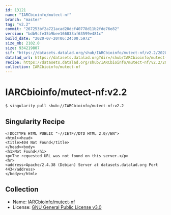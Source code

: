 ```yaml
---
id: 13121
name: "IARCbioinfo/mutect-nf"
branch: "master"
tag: "v2.2"
commit: "267253bf2a721acad20dcf40778d11b2fde76e82"
version: "bdb9cfe35b9bee166033af63599e481c"
build_date: "2020-07-20T06:24:00.597Z"
size_mb: 2102.0
size: 934219807
sif: "https://datasets.datalad.org/shub/IARCbioinfo/mutect-nf/v2.2/2020-07-20-267253bf-bdb9cfe3/bdb9cfe35b9bee166033af63599e481c.sif"
datalad_url: https://datasets.datalad.org?dir=/shub/IARCbioinfo/mutect-nf/v2.2/2020-07-20-267253bf-bdb9cfe3/
recipe: https://datasets.datalad.org/shub/IARCbioinfo/mutect-nf/v2.2/2020-07-20-267253bf-bdb9cfe3/Singularity
collection: IARCbioinfo/mutect-nf
---
```


# IARCbioinfo/mutect-nf:v2.2

```bash
$ singularity pull shub://IARCbioinfo/mutect-nf:v2.2
```

## Singularity Recipe

```singularity
<!DOCTYPE HTML PUBLIC "-//IETF//DTD HTML 2.0//EN">
<html><head>
<title>404 Not Found</title>
</head><body>
<h1>Not Found</h1>
<p>The requested URL was not found on this server.</p>
<hr>
<address>Apache/2.4.38 (Debian) Server at datasets.datalad.org Port 443</address>
</body></html>
```

## Collection

 - Name: [IARCbioinfo/mutect-nf](https://github.com/IARCbioinfo/mutect-nf)
 - License: [GNU General Public License v3.0](https://api.github.com/licenses/gpl-3.0)

